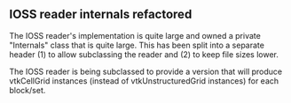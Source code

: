 ## IOSS reader internals refactored

The IOSS reader's implementation is quite large and owned a private
"Internals" class that is quite large. This has been split into a
separate header (1) to allow subclassing the reader and (2) to keep
file sizes lower.

The IOSS reader is being subclassed to provide a version that will
produce vtkCellGrid instances (instead of vtkUnstructuredGrid
instances) for each block/set.
